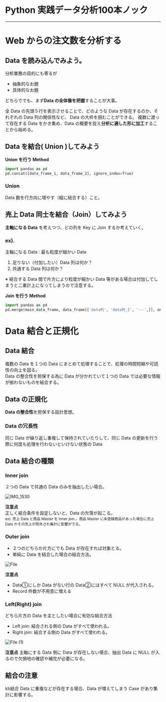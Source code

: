 # Python 実践データ分析100本ノック

---
# Web からの注文数を分析する
## Data を読み込んでみよう。
分析業務の目的にも寄るが
- 抽象的なお題
- 具体的なお題

どちらででも、まず**Data の全体像を把握**することが大事。

全 Data の先頭５行を表示させることで、どのような Data が存在するのか、それぞれの Data 列の関係性など、 Data の大枠を掴むことができる。
複数に渡って存在する Data をかき集め、Data の概要を捉え**分析に適した形に加工**することから始める。

## Data を結合( Union )してみよう

**Union を行う Method**
```python
import pandas as pd
pd.concat([data_frame_1, data_frame_2], ignore_index=True)
```

### Union
Data 数を行方向に増やす（縦に結合する）こと。

## 売上 Data 同士を結合（Join）してみよう
**主軸になる Data** を考えつつ、どの列を Key に Join するか考えていく。

### ex). 
主軸になる Data : 最も粒度が細かい Data
1. 足りない（付加したい）Data 列は何か？
2. 共通する Data 列は何か？

※ 結合する Data 間で片方により粒度が細かい Data 等がある場合は付加してしまうと二重計上になってしまうので注意する。

**Join を行う Method**
```python
import pandas as pd
pd.merge(main_data_frame, data_frame[['data列', 'data列_2', '･･･',]], on='Join key にする Data列', how='Join 方法')
```

# Data 結合と正規化
## Data 結合
複数の Data を１つの Data にまとめて処理することで、処理の時間短縮や可読性の向上を図る。  
Data の整合性を担保する為に Data が分かれていて１つの Data では必要な情報が揃わないものを結合する。

## Data の正規化
**Data の整合性**を担保する設計思想。  

### Data の冗長性
同じ Data が繰り返し重複して保持されていたりして、同じ Data の更新を行う際に何度も処理を行わないといけない状態の Data

## Data 結合の種類
### Inner join
２つの Data で共通の Data のみを抽出したい場合。  

![IMG_1530](https://user-images.githubusercontent.com/7993391/139601124-cfb84f75-2015-42aa-ab5f-cda45bff8977.jpg)

**注意点**  
正しく結合条件を設定しないと、Data の欠落が起こる。  
<small>ex). 売上 Data と商品 Master を Inner join 。商品 Master に未登録商品があった場合に売上 Data かその売上が除外され集計に影響がでる。</small>

### Outer join
- ２つのどちらか片方にでも Data が存在すれば対象とる。
- 単純に Data を結合した場合の結合方法。

![File](https://user-images.githubusercontent.com/7993391/139601207-a22d2f86-8099-4e6c-92db-77e076153a68.jpg)

**注意点**  
- Data①にしか Data がない行の Data②にはすべて NULL が代入される。
- Record 件数が不用意に増える

### Left(Right) join
どちら片方の Data を主としたい場合に有効な結合方法
 
- Left join: 結合される側の Data がすべて使われる。
- Right join: 結合する側の Data がすべて使われる。

![File (1)](https://user-images.githubusercontent.com/7993391/139601215-5736f0b9-ad13-43c2-8467-211d7321fa75.jpg)

**注意点**
主軸にする Data 側に Data が存在しない場合、抽出 Data に NULL が入るので欠損地の確認や補完が必要になる。

## 結合の注意
kb結合 Data に重複などが存在する場合、Data が増えてしまう Case があり集計に影響する。
